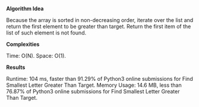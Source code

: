 **Algorithm Idea**

Because the array is sorted in non-decreasing order, 
iterate over the list and return the first element 
to be greater than target. Return the first item of the 
list of such element is not found. 

**Complexities**

Time: O(N).
Space: O(1).

**Results**

Runtime: 104 ms, faster than 91.29% of Python3 online submissions for Find Smallest Letter Greater Than Target.
Memory Usage: 14.6 MB, less than 76.87% of Python3 online submissions for Find Smallest Letter Greater Than Target.

